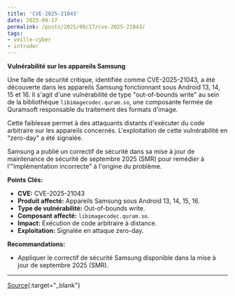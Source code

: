 ```yaml
---
title: 'CVE-2025-21043'
date: 2025-09-17
permalink: /posts/2025/09/17/cve-2025-21043/
tags:
- veille-cyber
- intruder
---
```

**Vulnérabilité sur les appareils Samsung**

Une faille de sécurité critique, identifiée comme CVE-2025-21043, a été découverte dans les appareils Samsung fonctionnant sous Android 13, 14, 15 et 16. Il s'agit d'une vulnérabilité de type "out-of-bounds write" au sein de la bibliothèque `libimagecodec.quram.so`, une composante fermée de Quramsoft responsable du traitement des formats d'image.

Cette faiblesse permet à des attaquants distants d'exécuter du code arbitraire sur les appareils concernés. L'exploitation de cette vulnérabilité en "zero-day" a été signalée.

Samsung a publié un correctif de sécurité dans sa mise à jour de maintenance de sécurité de septembre 2025 (SMR) pour remédier à l'"implémentation incorrecte" à l'origine du problème.

**Points Clés:**
*   **CVE:** CVE-2025-21043
*   **Produit affecté:** Appareils Samsung sous Android 13, 14, 15, 16.
*   **Type de vulnérabilité:** Out-of-bounds write.
*   **Composant affecté:** `libimagecodec.quram.so`.
*   **Impact:** Exécution de code arbitraire à distance.
*   **Exploitation:** Signalée en attaque zero-day.

**Recommandations:**
*   Appliquer le correctif de sécurité Samsung disponible dans la mise à jour de septembre 2025 (SMR).

---
[Source](https://cvemon.intruder.io/cves/CVE-2025-21043){:target="_blank"}
